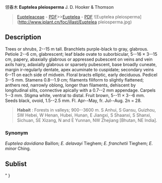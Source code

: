 领春木 **Euptelea pleiosperma** J. D. Hooker & Thomson

> [Eupteleaceae](http://www.iplant.cn/info/Eupteleaceae?t=foc) - [PDF](http://www.iplant.cn/foc/pdf/Eupteleaceae.pdf)>>[Euptelea](http://www.iplant.cn/info/Euptelea?t=foc) - [PDF](http://www.iplant.cn/foc/pdf/Euptelea.pdf)
![Euptelea pleiosperma](http://www.iplant.cn/foc/illast/Euptelea pleiosperma.jpg)

## Description

Trees or shrubs, 2--15 m tall. Branchlets purple-black to gray, glabrous. Petiole 2--6 cm, glabrescent; leaf blade ovate to suborbicular, 5--16 × 3--15 cm, papery, abaxially glabrous or appressed pubescent on veins and vein axils hairy, adaxially glabrous or sparsely pubescent, base broadly cuneate, margin ir-regularly dentate, apex acuminate to cuspidate; secondary veins 6--11 on each side of midvein. Floral bracts elliptic, early deciduous. Pedicel 3--5 mm. Stamens 0.8--1.9 cm; filaments filiform to slightly flattened; anthers red, narrowly oblong, longer than filaments, dehiscent by longitudinal slits, connective apically with a 0.7--2 mm appendage. Carpels 1--3 mm. Stigma white, ventral to distal. Fruit brown, 5--11 × 3--6 mm. Seeds black, ovoid, 1.5--2.5 mm. Fl. Apr--May, fr. Jul--Aug. 2n = 28.

> **Habait** : 
> Forests in valleys; 900--3600 m. S Anhui, S Gansu, Guizhou, SW Hebei, W Henan, Hubei, Hunan, E Jiangxi, S Shaanxi, S Shanxi, Sichuan, SE Xizang, N and E Yunnan, NW Zhejiang [Bhutan, NE India].

### Synonym
*Euptelea davidiana* Baillon; *E. delavayi* Tieghem; *E. franchetii* Tieghem; *E. minor* Ching.

## Sublist
"
}